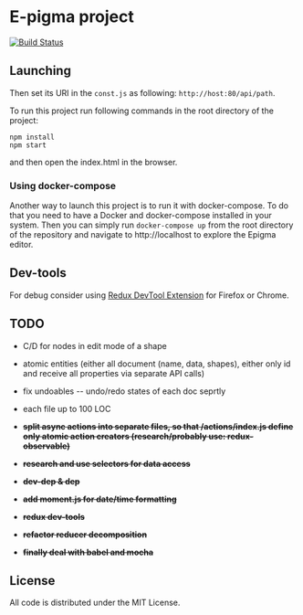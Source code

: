 # E-pigma project

[![Build Status](http://52.47.206.37:8080/buildStatus/icon?job=epigma/master)](http://52.47.206.37:8080/job/epigma/job/master/)

## Launching 

Then set its URI in the ```const.js``` as following: ```http://host:80/api/path```.

To run this project run following commands in the root directory of the project:

```
npm install
npm start
```
and then open the index.html in the browser.

### Using docker-compose

Another way to launch this project is to run it with docker-compose. To do that you need to have a Docker and 
docker-compose installed in your system. Then you can simply run ```docker-compose up``` from the root directory
of the repository and navigate to http://localhost to explore the Epigma editor.

## Dev-tools

For debug consider using [Redux DevTool Extension](http://extension.remotedev.io) for Firefox or Chrome.

## TODO


- C/D for nodes in edit mode of a shape
- atomic entities (either all document (name, data, shapes), either only id and receive all properties via separate API calls)
- fix undoables -- undo/redo states of each doc seprtly
- each file up to 100 LOC

- <s><b>split async actions into separate files, so that /actions/index.js define only atomic action creators (research/probably use: redux-observable)</b></s>
- <s><b>research and use selectors for data access</b></s>
- <s><b>dev-dep & dep</b></s>
- <s><b>add moment.js for date/time formatting</b></s>
- <s><b>redux dev-tools</b></s>
- <s><b>refactor reducer decomposition</s></b>
- <s><b>finally deal with babel and mocha</b></s>

## License

All code is distributed under the MIT License.
